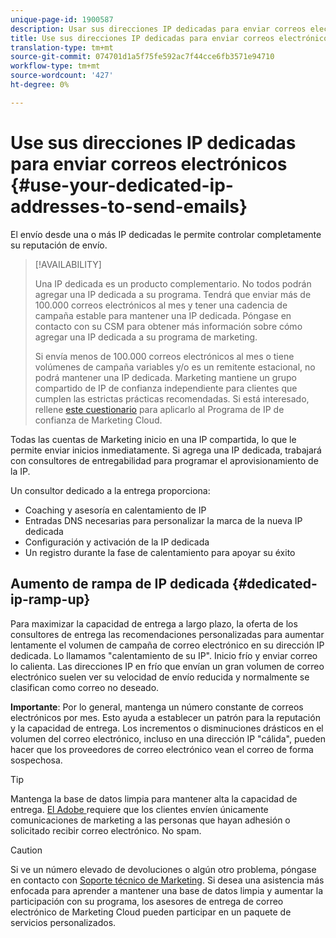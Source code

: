 ```yaml
---
unique-page-id: 1900587
description: Usar sus direcciones IP dedicadas para enviar correos electrónicos - Documentos de marketing - Documentación del producto
title: Use sus direcciones IP dedicadas para enviar correos electrónicos
translation-type: tm+mt
source-git-commit: 074701d1a5f75fe592ac7f44cce6fb3571e94710
workflow-type: tm+mt
source-wordcount: '427'
ht-degree: 0%

---
```



# Use sus direcciones IP dedicadas para enviar correos electrónicos {#use-your-dedicated-ip-addresses-to-send-emails}

El envío desde una o más IP dedicadas le permite controlar completamente su reputación de envío.

>[!AVAILABILITY]
>
>Una IP dedicada es un producto complementario. No todos podrán agregar una IP dedicada a su programa. Tendrá que enviar más de 100.000 correos electrónicos al mes y tener una cadencia de campaña estable para mantener una IP dedicada. Póngase en contacto con su CSM para obtener más información sobre cómo agregar una IP dedicada a su programa de marketing.
>
>Si envía menos de 100.000 correos electrónicos al mes o tiene volúmenes de campaña variables y/o es un remitente estacional, no podrá mantener una IP dedicada. Marketing mantiene un grupo compartido de IP de confianza independiente para clientes que cumplen las estrictas prácticas recomendadas. Si está interesado, rellene [este cuestionario](https://na-sjg.marketo.com/lp/marketoprivacydemo/Trusted-IP-Sending-Range-Program.html) para aplicarlo al Programa de IP de confianza de Marketing Cloud.

Todas las cuentas de Marketing inicio en una IP compartida, lo que le permite enviar inicios inmediatamente. Si agrega una IP dedicada, trabajará con consultores de entregabilidad para programar el aprovisionamiento de la IP.

Un consultor dedicado a la entrega proporciona:

* Coaching y asesoría en calentamiento de IP
* Entradas DNS necesarias para personalizar la marca de la nueva IP dedicada
* Configuración y activación de la IP dedicada
* Un registro durante la fase de calentamiento para apoyar su éxito

## Aumento de rampa de IP dedicada {#dedicated-ip-ramp-up}

Para maximizar la capacidad de entrega a largo plazo, la oferta de los consultores de entrega  las recomendaciones personalizadas para aumentar lentamente el volumen de campaña de correo electrónico en su dirección IP dedicada. Lo llamamos &quot;calentamiento de su IP&quot;. Inicio frío y enviar correo lo calienta. Las direcciones IP en frío que envían un gran volumen de correo electrónico suelen ver su velocidad de envío reducida y normalmente se clasifican como correo no deseado.

**Importante**: Por lo general, mantenga un número constante de correos electrónicos por mes. Esto ayuda a establecer un patrón para la reputación y la capacidad de entrega. Los incrementos o disminuciones drásticos en el volumen del correo electrónico, incluso en una dirección IP &quot;cálida&quot;, pueden hacer que los proveedores de correo electrónico vean el correo de forma sospechosa.

>[!TIP]
>
>Mantenga la base de datos limpia para mantener alta la capacidad de entrega. [El Adobe ](https://www.adobe.com/legal/terms/aup.html) requiere que los clientes envíen únicamente comunicaciones de marketing a las personas que hayan adhesión o solicitado recibir correo electrónico. No spam.

>[!CAUTION]
>
>Si ve un número elevado de devoluciones o algún otro problema, póngase en contacto con [Soporte técnico de Marketing](https://nation.marketo.com/t5/Support/ct-p/Support). Si desea una asistencia más enfocada para aprender a mantener una base de datos limpia y aumentar la participación con su programa, los asesores de entrega de correo electrónico de Marketing Cloud pueden participar en un paquete de servicios personalizados.
